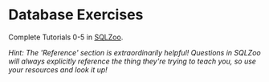 # Database Exercises

Complete Tutorials 0-5 in [SQLZoo](https://sqlzoo.net/).

*Hint: The 'Reference' section is extraordinarily helpful! Questions in
SQLZoo will always explicitly reference the thing they're trying to teach
you, so use your resources and look it up!*
